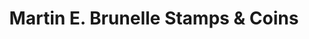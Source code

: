 ---
title: "Martin E. Brunelle Stamps & Coins"
url: /derry/martin-e-brunelle-stamps-und-coins/
shop: Sammler
---